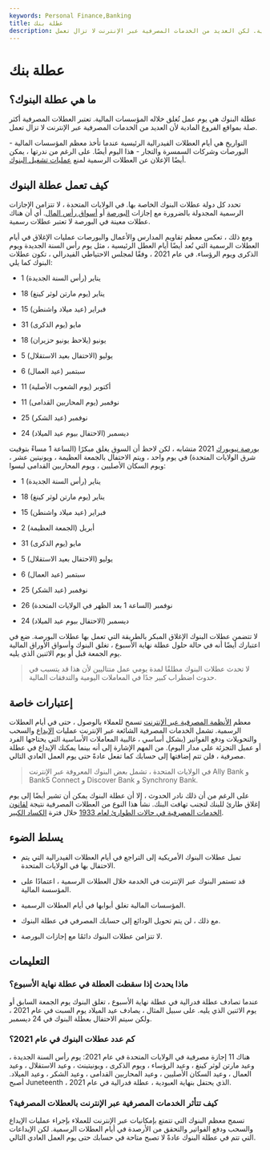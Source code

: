 ```yaml
---
keywords: Personal Finance,Banking
title: عطلة بنك
description: عطلة البنوك هي يوم عمل تُغلق خلاله المؤسسات المالية. لكن العديد من الخدمات المصرفية عبر الإنترنت لا تزال تعمل.
---
```


# عطلة بنك
## ما هي عطلة البنوك؟

عطلة البنوك هي يوم عمل تُغلق خلاله المؤسسات المالية. تعتبر العطلات المصرفية أكثر صلة بمواقع الفروع المادية لأن العديد من الخدمات المصرفية عبر الإنترنت لا تزال تعمل.

التواريخ هي أيام العطلات الفيدرالية الرئيسية عندما تأخذ معظم المؤسسات المالية - البورصات وشركات السمسرة والتجار - هذا اليوم أيضًا. على الرغم من ندرتها ، يمكن أيضًا الإعلان عن العطلات الرسمية لمنع [عمليات تشغيل البنوك](/bankrun).

## كيف تعمل عطلة البنوك

تحدد كل دولة عطلات البنوك الخاصة بها. في الولايات المتحدة ، لا تتزامن الإجازات الرسمية المجدولة بالضرورة مع إجازات [البورصة](/stockmarket) أو [أسواق رأس المال](/capitalmarkets). أي أن هناك عطلات معينة في البورصة لا تعتبر عطلات رسمية.

ومع ذلك ، تعكس معظم تقاويم المدارس والأعمال والبورصات عمليات الإغلاق في أيام العطلات الرسمية التي تُعد أيضًا أيام العطل الرئيسية ، مثل يوم رأس السنة الجديدة ويوم الذكرى ويوم الرؤساء. في عام 2021 ، وفقًا لمجلس الاحتياطي الفيدرالي ، تكون عطلات البنوك كما يلي:

- 1 يناير (رأس السنة الجديدة)

- 18 يناير (يوم مارتن لوثر كينغ)

- 15 فبراير (عيد ميلاد واشنطن)

- 31 مايو (يوم الذكرى)

- 18 يونيو (يلاحظ يونيو حزيران)

- 5 يوليو (الاحتفال بعيد الاستقلال)

- 6 سبتمبر (عيد العمال)

- 11 أكتوبر (يوم الشعوب الأصلية)

- 11 نوفمبر (يوم المحاربين القدامى)

- 25 نوفمبر (عيد الشكر)

- 24 ديسمبر (الاحتفال بيوم عيد الميلاد)

[بورصة نيويورك](/nyse) 2021 متشابه ، لكن لاحظ أن السوق يغلق مبكرًا (الساعة 1 مساءً بتوقيت شرق الولايات المتحدة) في يوم واحد ، ويتم الاحتفال بالجمعة العظيمة ، ويونيتين عشر ، ويوم السكان الأصليين ، ويوم المحاربين القدامى ليسوا:

- 1 يناير (رأس السنة الجديدة)

- 18 يناير (يوم مارتن لوثر كينغ)

- 15 فبراير (عيد ميلاد واشنطن)

- 2 أبريل (الجمعة العظيمة)

- 31 مايو (يوم الذكرى)

- 5 يوليو (الاحتفال بعيد الاستقلال)

- 6 سبتمبر (عيد العمال)

- 25 نوفمبر (عيد الشكر)

- 26 نوفمبر (الساعة 1 بعد الظهر في الولايات المتحدة)

- 24 ديسمبر (الاحتفال بيوم عيد الميلاد)

لا تتضمن عطلات البنوك الإغلاق المبكر بالطريقة التي تعمل بها عطلات البورصة. ضع في اعتبارك أيضًا أنه في حالة حلول عطلة نهاية الأسبوع ، تغلق البنوك وأسواق الأوراق المالية يوم الجمعة قبل أو يوم الاثنين الذي يليه.

> لا تحدث عطلات البنوك مطلقًا لمدة يومي عمل متتاليين لأن هذا قد يتسبب في حدوث اضطراب كبير جدًا في المعاملات اليومية والتدفقات المالية.

>

## إعتبارات خاصة

معظم [الأنظمة المصرفية عبر الإنترنت](/onlinebanking) تسمح للعملاء بالوصول ، حتى في أيام العطلات الرسمية. تشمل الخدمات المصرفية الشائعة عبر الإنترنت عمليات [الإيداع](/bank-deposits) والسحب والتحويلات ودفع الفواتير (بشكل أساسي ، غالبية المعاملات الأساسية التي يحتاجها الفرد أو عميل التجزئة على مدار اليوم). من المهم الإشارة إلى أنه بينما يمكنك الإيداع في عطلة مصرفية ، فلن تتم إضافتها إلى حسابك كما تفعل عادةً حتى يوم العمل العادي التالي.

> في الولايات المتحدة ، تشمل بعض البنوك المعروفة عبر الإنترنت Ally Bank و Bank5 Connect و Discover Bank و Synchrony Bank.

>

على الرغم من أن ذلك نادر الحدوث ، إلا أن عطلة البنوك يمكن أن تشير أيضًا إلى يوم إغلاق طارئ للبنك لتجنب تهافت البنك. نشأ هذا النوع من العطلات المصرفية نتيجة [لقانون](/emergencybankingact) [الخدمات المصرفية في حالات الطوارئ لعام 1933](/emergencybankingact) خلال فترة [الكساد الكبير](/great_depression).

## يسلط الضوء

- تميل عطلات البنوك الأمريكية إلى التراجع في أيام العطلات الفيدرالية التي يتم الاحتفال بها في الولايات المتحدة.

- قد تستمر البنوك عبر الإنترنت في الخدمة خلال العطلات الرسمية ، اعتمادًا على المؤسسة المالية.

- المؤسسات المالية تغلق أبوابها في أيام العطلات الرسمية.

- مع ذلك ، لن يتم تحويل الودائع إلى حسابك المصرفي في عطلة البنوك.

- لا تتزامن عطلات البنوك دائمًا مع إجازات البورصة.

## التعليمات

### ماذا يحدث إذا سقطت العطلة في عطلة نهاية الأسبوع؟

عندما تصادف عطلة فدرالية في عطلة نهاية الأسبوع ، تغلق البنوك يوم الجمعة السابق أو يوم الاثنين الذي يليه. على سبيل المثال ، يصادف عيد الميلاد يوم السبت في عام 2021 ، ولكن سيتم الاحتفال بعطلة البنوك في 24 ديسمبر.

### كم عدد عطلات البنوك في عام 2021؟

هناك 11 إجازة مصرفية في الولايات المتحدة في عام 2021: يوم رأس السنة الجديدة ، وعيد مارتن لوثر كينغ ، وعيد الرؤساء ، ويوم الذكرى ، ويونيتينث ، وعيد الاستقلال ، وعيد العمال ، وعيد السكان الأصليين ، وعيد المحاربين القدامى ، وعيد الشكر ، وعيد الميلاد. أصبح Juneteenth ، الذي يحتفل بنهاية العبودية ، عطلة فدرالية في عام 2021.

### كيف تتأثر الخدمات المصرفية عبر الإنترنت بالعطلات المصرفية؟

تسمح معظم البنوك التي تتمتع بإمكانيات عبر الإنترنت للعملاء بإجراء عمليات الإيداع والسحب ودفع الفواتير والتحقق من الأرصدة في أيام العطلات الرسمية. لكن الإيداعات التي تتم في عطلة البنوك عادةً لا تصبح متاحة في حسابك حتى يوم العمل العادي التالي.

